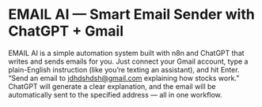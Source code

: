 # EMAIL AI — Smart Email Sender with ChatGPT + Gmail
EMAIL AI is a simple automation system built with n8n and ChatGPT that writes and sends emails for you.
Just connect your Gmail account, type a plain-English instruction (like you’re texting an assistant), and hit Enter.
“Send an email to jdhdshdsh@gmail.com explaining how stocks work.”
ChatGPT will generate a clear explanation, and the email will be automatically sent to the specified address — all in one workflow.
